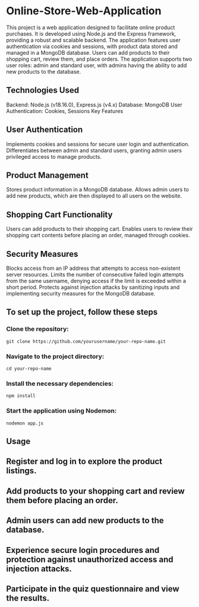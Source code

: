 # Online-Store-Web-Application
This project is a web application designed to facilitate online product purchases. It is developed using Node.js and the Express framework, providing a robust and scalable backend. The application features user authentication via cookies and sessions, with product data stored and managed in a MongoDB database. Users can add products to their shopping cart, review them, and place orders. The application supports two user roles: admin and standard user, with admins having the ability to add new products to the database.

## Technologies Used
Backend: Node.js (v18.16.0), Express.js (v4.x)
Database: MongoDB
User Authentication: Cookies, Sessions
Key Features

## User Authentication
Implements cookies and sessions for secure user login and authentication.
Differentiates between admin and standard users, granting admin users privileged access to manage products.

## Product Management
Stores product information in a MongoDB database.
Allows admin users to add new products, which are then displayed to all users on the website.

## Shopping Cart Functionality
Users can add products to their shopping cart.
Enables users to review their shopping cart contents before placing an order, managed through cookies.

## Security Measures
Blocks access from an IP address that attempts to access non-existent server resources.
Limits the number of consecutive failed login attempts from the same username, denying access if the limit is exceeded within a short period.
Protects against injection attacks by sanitizing inputs and implementing security measures for the MongoDB database.

## To set up the project, follow these steps
### Clone the repository:
	git clone https://github.com/yourusername/your-repo-name.git

### Navigate to the project directory:
	cd your-repo-name

### Install the necessary dependencies:
	npm install

### Start the application using Nodemon:
	nodemon app.js

## Usage
## Register and log in to explore the product listings.
## Add products to your shopping cart and review them before placing an order.
## Admin users can add new products to the database.
## Experience secure login procedures and protection against unauthorized access and injection attacks.
## Participate in the quiz questionnaire and view the results.
